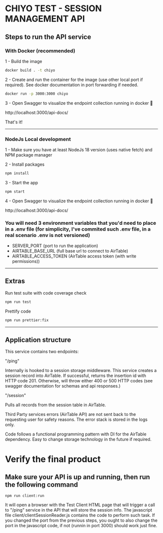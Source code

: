 # CHIYO TEST - SESSION MANAGEMENT API

## Steps to run the API service

### With Docker (recommended)

1 - Build the image

```bash
docker build . -t chiyo
```

2 - Create and run the container for the image (use other local port if required). See docker documentation in port forwarding if needed.

```bash
docker run -p 3000:3000 chiyo
```

3 - Open Swagger to visualize the endpoint collection running in docker 🚀

http://localhost:3000/api-docs/

That's it!

---

### NodeJs Local development

1 - Make sure you have at least NodeJs 18 version (uses native fetch) and NPM package manager

2 - Install packages

```bash
npm install
```

3 - Start the app

```bash
npm start
```

4 - Open Swagger to visualize the endpoint collection running in docker 🚀

http://localhost:3000/api-docs/

### You will need 3 environment variables that you'd need to place in a .env file (for simplicity, I've commited such .env file, in a real scenario .env is not versioned)

- SERVER_PORT (port to run the application)
- AIRTABLE_BASE_URL (full base url to connect to AirTable)
- AIRTABLE_ACCESS_TOKEN (AirTable access token (with write permissions))

---

## Extras

Run test suite with code coverage check

```bash
npm run test
```

Prettify code

```bash
npm run prettier:fix
```

---

## Application structure

This service contains two endpoints:

"/ping"

Internally is hooked to a session storage middleware. This service creates a session record into AirTable. If successful, returns the insertion id with HTTP code 201. Otherwise, will throw either 400 or 500 HTTP codes (see swagger documentation for schemas and api responses.)

"/session"

Pulls all records from the session table in AirTable.

Third Party services errors (AirTable API) are not sent back to the requesting user for safety reasons. The error stack is stored in the logs only.

Code follows a functional programming pattern with DI for the AirTable dependency. Easy to change storage technology in the future if required.

# Verify the final product

## Make sure your API is up and running, then run the following command

```
npm run client:run
```

It will open a browser with the Test Client HTML page that will trigger a call to "/ping" service in the API that will store the session info. The javascript file client/clientSessionReader.js contains the code to perform such task. If you changed the port from the previous steps, you ought to also change the port in the javascript code, if not (runnin in port 3000) should work just fine.
